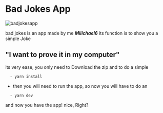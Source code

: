# Bad Jokes App

![badjokesapp](https://i.pinimg.com/originals/94/28/b4/9428b47a39da5a233ffbd4fe0374c372.png)

bad jokes is an app made by me ___Miiichael6___ its function is to show you a simple Joke

## "I want to prove it in my computer"
its very ease, you only need to Download the zip and to do a simple

```
  - yarn install
```
-  then you will need to run the app, so now you will have to do an
```
  - yarn dev
```

 and now you have the app! nice, Right?

